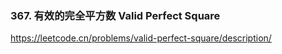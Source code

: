 ### 367. 有效的完全平方数 Valid Perfect Square
https://leetcode.cn/problems/valid-perfect-square/description/
